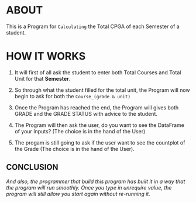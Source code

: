 # ABOUT
                    
This is a Program for `Calculating` the Total CPGA of each Semester of a student.


# HOW IT WORKS
                    
1. It will first of all ask the student to enter both Total Courses and Total Unit for that **Semester**.

2. So through what the student filled for the total unit, the Program will now begin to ask for both the `Course_(grade & unit)`

3. Once the Program has reached the end, the Program will gives both GRADE and the GRADE STATUS with advice to the student.

4. The Program will then ask the user, do you want to see the DataFrame of your Inputs? (The choice is in the hand of the User)

5. The progam is still going to ask if the user want to see the countplot of the Grade (The choice is in the hand of the User).
## CONCLUSION
*And also, the programmer that build this program has built it in a way that the program will run smoothly. Once you type in unrequire value, the program will still allow you start again without re-running it.*
